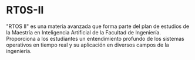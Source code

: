 # RT0S-II
"RTOS II" es una materia avanzada que forma parte del plan de estudios de la Maestría en Inteligencia Artificial de la Facultad de Ingeniería. Proporciona a los estudiantes un entendimiento profundo de los sistemas operativos en tiempo real y su aplicación en diversos campos de la ingeniería.
